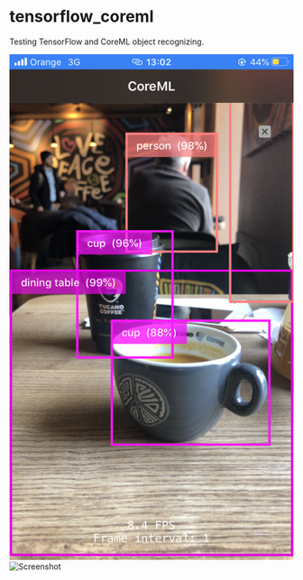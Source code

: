 # tensorflow_coreml
Testing TensorFlow and CoreML object recognizing.

![Screenshot](image1.png)
![Screenshot](image2.png)
